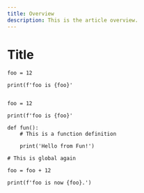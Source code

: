 ```yaml
---
title: Overview
description: This is the article overview.
---
```

# Title


```python{data-start="5" class="line-numbers"}
foo = 12

print(f'foo is {foo}'
```


<pre>
<code class="line-numbers language-python" data-start="20" data-line="24-27, 33" >
foo = 12

print(f'foo is {foo}'

def fun():
    # This is a function definition

    print('Hello from Fun!')

# This is global again

foo = foo + 12

print(f'foo is now {foo}.')
</code>
</pre>
